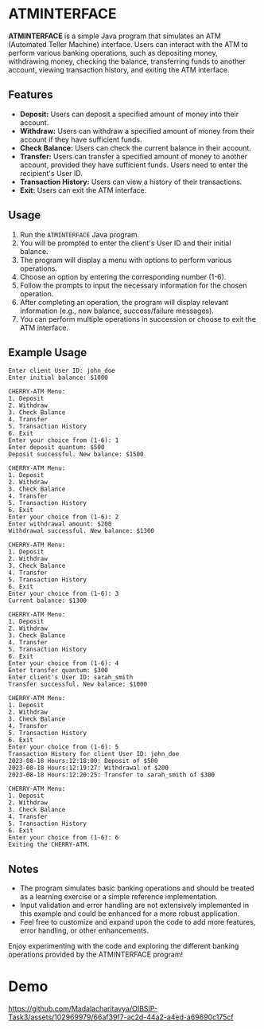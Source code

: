 # ATMINTERFACE

**ATMINTERFACE** is a simple Java program that simulates an ATM (Automated Teller Machine) interface. Users can interact with the ATM to perform various banking operations, such as depositing money, withdrawing money, checking the balance, transferring funds to another account, viewing transaction history, and exiting the ATM interface.

## Features

- **Deposit:** Users can deposit a specified amount of money into their account.
- **Withdraw:** Users can withdraw a specified amount of money from their account if they have sufficient funds.
- **Check Balance:** Users can check the current balance in their account.
- **Transfer:** Users can transfer a specified amount of money to another account, provided they have sufficient funds. Users need to enter the recipient's User ID.
- **Transaction History:** Users can view a history of their transactions.
- **Exit:** Users can exit the ATM interface.

## Usage

1. Run the `ATMINTERFACE` Java program.
2. You will be prompted to enter the client's User ID and their initial balance.
3. The program will display a menu with options to perform various operations.
4. Choose an option by entering the corresponding number (1-6).
5. Follow the prompts to input the necessary information for the chosen operation.
6. After completing an operation, the program will display relevant information (e.g., new balance, success/failure messages).
7. You can perform multiple operations in succession or choose to exit the ATM interface.

## Example Usage

```
Enter client User ID: john_doe
Enter initial balance: $1000

CHERRY-ATM Menu:
1. Deposit
2. Withdraw
3. Check Balance
4. Transfer
5. Transaction History
6. Exit
Enter your choice from (1-6): 1
Enter deposit quantum: $500
Deposit successful. New balance: $1500

CHERRY-ATM Menu:
1. Deposit
2. Withdraw
3. Check Balance
4. Transfer
5. Transaction History
6. Exit
Enter your choice from (1-6): 2
Enter withdrawal amount: $200
Withdrawal successful. New balance: $1300

CHERRY-ATM Menu:
1. Deposit
2. Withdraw
3. Check Balance
4. Transfer
5. Transaction History
6. Exit
Enter your choice from (1-6): 3
Current balance: $1300

CHERRY-ATM Menu:
1. Deposit
2. Withdraw
3. Check Balance
4. Transfer
5. Transaction History
6. Exit
Enter your choice from (1-6): 4
Enter transfer quantum: $300
Enter client's User ID: sarah_smith
Transfer successful. New balance: $1000

CHERRY-ATM Menu:
1. Deposit
2. Withdraw
3. Check Balance
4. Transfer
5. Transaction History
6. Exit
Enter your choice from (1-6): 5
Transaction History for client User ID: john_doe
2023-08-18 Hours:12:18:00: Deposit of $500
2023-08-18 Hours:12:19:27: Withdrawal of $200
2023-08-18 Hours:12:20:25: Transfer to sarah_smith of $300

CHERRY-ATM Menu:
1. Deposit
2. Withdraw
3. Check Balance
4. Transfer
5. Transaction History
6. Exit
Enter your choice from (1-6): 6
Exiting the CHERRY-ATM.
```

## Notes

- The program simulates basic banking operations and should be treated as a learning exercise or a simple reference implementation.
- Input validation and error handling are not extensively implemented in this example and could be enhanced for a more robust application.
- Feel free to customize and expand upon the code to add more features, error handling, or other enhancements.

Enjoy experimenting with the code and exploring the different banking operations provided by the ATMINTERFACE program!
# Demo

https://github.com/Madalacharitavya/OIBSIP-Task3/assets/102969979/66af39f7-ac2d-44a2-a4ed-a69690c175cf


